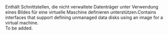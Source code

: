 <Namespace Name="Microsoft.Azure.Management.Compute.Fluent.VirtualMachineUnmanagedDataDisk.DefinitionWithImage">
  <Docs>
    <summary><span data-ttu-id="1636f-101">Enthält Schnittstellen, die nicht verwaltete Datenträger unter Verwendung eines Bildes für eine virtuelle Maschine definieren unterstützen.</span><span class="sxs-lookup"><span data-stu-id="1636f-101">Contains interfaces that support defining unmanaged data disks using an image for a virtual machine.</span></span></summary> 
    <remarks>To be added.</remarks>
  </Docs>
</Namespace>
